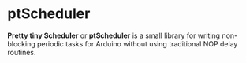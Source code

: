 # ptScheduler
**Pretty tiny Scheduler** or **ptScheduler** is a small library for writing non-blocking periodic tasks for Arduino without using traditional NOP delay routines.
